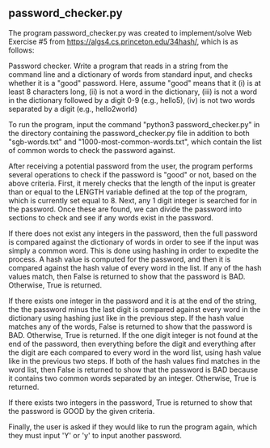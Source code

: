 ## password_checker.py

The program password_checker.py was created to implement/solve Web Exercise #5 from https://algs4.cs.princeton.edu/34hash/, which is as follows:

Password checker. Write a program that reads in a string from the command line and a dictionary of words from standard input, and checks whether it is a "good" password. Here, assume "good" means that it (i) is at least 8 characters long, (ii) is not a word in the dictionary, (iii) is not a word in the dictionary followed by a digit 0-9 (e.g., hello5), (iv) is not two words separated by a digit (e.g., hello2world)

To run the program, input the command "python3 password_checker.py" in the directory containing the password_checker.py file in addition to both "sgb-words.txt" and "1000-most-common-words.txt", which contain the list of common words to check the password against.

After receiving a potential password from the user, the program performs several operations to check if the password is "good" or not, based on the above criteria. First, it merely checks that the length of the input is greater than or equal to the LENGTH variable defined at the top of the program, which is currently set equal to 8. Next, any 1 digit integer is searched for in the password. Once these are found, we can divide the password into sections to check and see if any words exist in the password.

If there does not exist any integers in the password, then the full password is compared against the dictionary of words in order to see if the input was simply a common word. This is done using hashing in order to expedite the process. A hash value is computed for the password, and then it is compared against the hash value of every word in the list. If any of the hash values match, then False is returned to show that the password is BAD. Otherwise, True is returned.

If there exists one integer in the password and it is at the end of the string, the the password minus the last digit is compared against every word in the dictionary using hashing just like in the previous step. If the hash value matches any of the words, False is returned to show that the password is BAD. Otherwise, True is returned. If the one digit integer is not found at the end of the password, then everything before the digit and everything after the digit are each compared to every word in the word list, using hash value like in the previous two steps. If both of the hash values find matches in the word list, then False is returned to show that the password is BAD because it contains two common words separated by an integer. Otherwise, True is returned.

If there exists two integers in the password, True is returned to show that the password is GOOD by the given criteria.

Finally, the user is asked if they would like to run the program again, which they must input 'Y' or 'y' to input another password.
